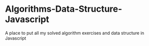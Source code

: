 # Algorithms-Data-Structure-Javascript

A place to put all my solved algorithm exercises and data structure in Javascript
